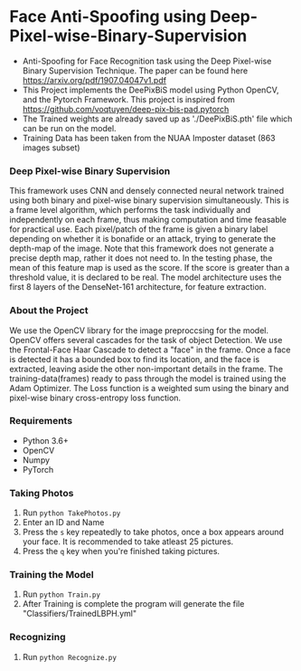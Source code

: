 # Face Anti-Spoofing using Deep-Pixel-wise-Binary-Supervision

- Anti-Spoofing for Face Recognition task using the Deep Pixel-wise Binary Supervision Technique. The paper can be found here https://arxiv.org/pdf/1907.04047v1.pdf
- This Project implements the DeePixBiS model using Python OpenCV, and the Pytorch Framework. This project is inspired from https://github.com/voqtuyen/deep-pix-bis-pad.pytorch
- The Trained weights are already saved up as './DeePixBiS.pth' file which can be run on the model.
- Training Data has been taken from the NUAA Imposter dataset (863 images subset)

### Deep Pixel-wise Binary Supervision
This framework uses CNN and densely connected neural network trained using both binary and pixel-wise binary supervision simultaneously.
This is a frame level algorithm, which performs the task individually and independently on each frame, thus making computation and time feasable for practical use.
Each pixel/patch of the frame is given a binary label depending on whether it is bonafide or an attack, trying to generate the depth-map of the image. Note that this framework does not generate a precise depth map, rather it does not need to. In the testing phase, the mean of this feature map is used as the score. If the score is greater than a threshold value, it is declared to be real.
The model architecture uses the first 8 layers of the DenseNet-161 architecture, for feature extraction. 

### About the Project

We use the OpenCV library for the image preproccsing for the model. OpenCV offers several cascades for the task of object Detection. We use the Frontal-Face Haar Cascade to detect a "face" in the frame. Once a face is detected it has a bounded box to find its location, and the face is extracted, leaving aside the other non-important details in the frame. The training-data(frames) ready to pass through the model is trained using the Adam Optimizer. 
The Loss function is a weighted sum using the binary and pixel-wise binary cross-entropy loss function.


### Requirements

- Python 3.6+
- OpenCV
- Numpy
- PyTorch

### Taking Photos
1. Run `python TakePhotos.py`
2. Enter an ID and Name
3. Press the `s` key repeatedly to take photos, once a box appears around your face. It is recommended to take atleast 25 pictures.
4. Press the `q` key when you're finished taking pictures.

### Training the Model
1. Run `python Train.py`
2. After Training is complete the program will generate the file "Classifiers/TrainedLBPH.yml"

### Recognizing
1. Run `python Recognize.py`

